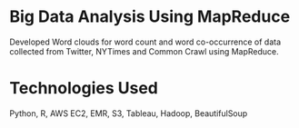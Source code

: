 # Big Data Analysis Using MapReduce
Developed Word clouds for word count and word co-occurrence of data collected from Twitter, NYTimes and Common Crawl using MapReduce.

# Technologies Used
Python, R, AWS EC2, EMR, S3, Tableau, Hadoop, BeautifulSoup
